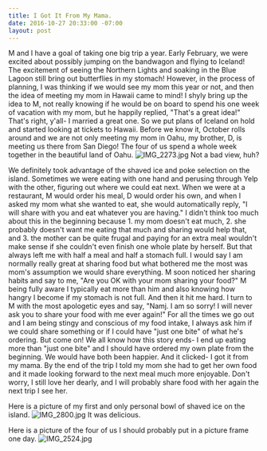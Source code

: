 ```yaml
---
title: I Got It From My Mama.
date: 2016-10-27 20:33:00 -07:00
layout: post
---
```


M and I have a goal of taking one big trip a year. Early February, we were excited about possibly jumping on the bandwagon and flying to Iceland! The excitement of seeing the Northern Lights and soaking in the Blue Lagoon still bring out butterflies in my stomach! However, in the process of planning, I was thinking if we would see my mom this year or not, and then the idea of meeting my mom in Hawaii came to mind! I shyly bring up the idea to M, not really knowing if he would be on board to spend his one week of vacation with my mom, but he happily replied, "That's a great idea!" That's right, y'all- I married a great one.
So we put plans of Iceland on hold and started looking at tickets to Hawaii. Before we know it, October rolls around and we are not only meeting my mom in Oahu, my brother, D, is meeting us there from San Diego! The four of us spend a whole week together in the beautiful land of Oahu.
![IMG_2273.jpg](/uploads/IMG_2273.jpg)
Not a bad view, huh?

We definitely took advantage of the shaved ice and poke selection on the island. Sometimes we were eating with one hand and perusing through Yelp with the other, figuring out where we could eat next. When we were at a restaurant, M would order his meal, D would order his own, and when I asked my mom what she wanted to eat, she would automatically reply, "I will share with you and eat whatever you are having." I didn't think too much about this in the beginning because 1. my mom doesn't eat much, 2. she probably doesn't want me eating that much and sharing would help that, and 3. the mother can be quite frugal and paying for an extra meal wouldn't make sense if she couldn't even finish one whole plate by herself. But that always left me with half a meal and half a stomach full. I would say I am normally really great at sharing food but what bothered me the most was mom's assumption we would share everything. M soon noticed her sharing habits and say to me, "Are you OK with your mom sharing your food?" M being fully aware I typically eat more than him and also knowing how hangry I become if my stomach is not full.
And then it hit me hard. I turn to M with the most apologetic eyes and say, "Namj. I am so sorry! I will never ask you to share your food with me ever again!" For all the times we go out and I am being stingy and conscious of my food intake, I always ask him if we could share something or if I could have "just one bite" of what he's ordering. But come on! We all know how this story ends- I end up eating more than "just one bite" and I should have ordered my own plate from the beginning. We would have both been happier. And it clicked- I got it from my mama.
By the end of the trip I told my mom she had to get her own food and it made looking forward to the next meal much more enjoyable. 
Don't worry, I still love her dearly, and I will probably share food with her again the next trip I see her.

Here is a picture of my first and only personal bowl of shaved ice on the island.
![IMG_2800.jpg](/uploads/IMG_2800.jpg)
It was delicious. 

Here is a picture of the four of us I should probably put in a picture frame one day.
![IMG_2524.jpg](/uploads/IMG_2524.jpg)